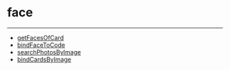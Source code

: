 # face
---
* [getFacesOfCard](getFacesOfCard)
* [bindFaceToCode](bindFaceToCode)
* [searchPhotosByImage](searchPhotosByImage)
* [bindCardsByImage](bindCardsByImage)
